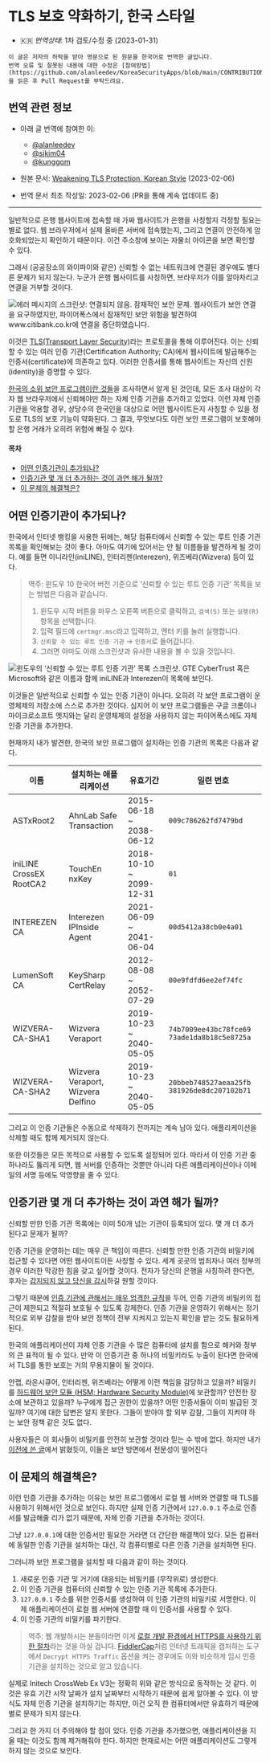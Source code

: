 # TLS 보호 약화하기, 한국 스타일

* :kr: *번역상태*: 1차 검토/수정 중 (2023-01-31)

```
이 글은 저자의 허락을 받아 영문으로 된 원문을 한국어로 번역한 글입니다.
번역 오류 및 잘못된 내용에 대한 수정은 [참여방법](https://github.com/alanleedev/KoreaSecurityApps/blob/main/CONTRIBUTION.md)을 읽은 후 Pull Request를 부탁드려요.
```

## 번역 관련 정보

- 아래 글 번역에 참여한 이:
  - [@alanleedev](https://github.com/alanleedev)
  - [@sjkim04](https://github.com/sjkim04)
  - [@kunggom](https://github.com/kunggom)

- 원본 문서: [Weakening TLS Protection, Korean Style](https://palant.info/2023/02/06/weakening-tls-protection-south-korean-style/) (2023-02-06)
- 번역 문서 최초 작성일: 2023-02-06 (PR을 통해 계속 업데이트 중)

---

일반적으로 은행 웹사이트에 접속할 때 가짜 웹사이트가 은행을 사칭할지 걱정할 필요는 별로 없다.
웹 브라우저에서 실제 올바른 서버에 접속했는지, 그리고 연결이 안전하게 암호화되었는지 확인하기 때문이다.
이건 주소창에 보이는 자물쇠 아이콘을 보면 확인할 수 있다.

그래서 (공공장소의 와이파이와 같은) 신뢰할 수 없는 네트워크에 연결된 경우에도 별다른 문제가 되지 않는다.
누군가 은행 웹사이트를 사칭하면, 브라우저가 이를 알아차리고 연결을 거부할 것이다.

![에러 메시지의 스크린샷: 연결되지 않음. 잠재적인 보안 문제. 웹사이트가 보안 연결을 요구하였지만, 파이어폭스에서 잠재적인 보안 위험을 발견하여 www.citibank.co.kr에 연결을 중단하였습니다.](https://palant.info/2023/02/06/weakening-tls-protection-south-korean-style/ssl_error.png)

이것은 [TLS(Transport Layer Security)](https://en.wikipedia.org/wiki/Transport_Layer_Security)라는 프로토콜을 통해 이루어진다.
이는 신뢰할 수 있는 여러 인증 기관(Certification Authority; CA)에서 웹사이트에 발급해주는 인증서(certificate)에 의존하고 있다.
이러한 인증서를 통해 웹사이트는 자신의 신원(identity)을 증명할 수 있다.

[한국의 소위 보안 프로그램이란 것들](https://palant.info/2023/01/02/south-koreas-online-security-dead-end/)을 조사하면서 알게 된 것인데, 모든 조사 대상이 각자 웹 브라우저에서 신뢰해야만 하는 자체 인증 기관을 추가하고 있었다.
이런 자체 인증 기관을 악용할 경우, 상당수의 한국인을 대상으로 어떤 웹사이트든지 사칭할 수 있을 정도로 TLS의 보호 기능이 약화된다.
그 결과, 무엇보다도 이런 보안 프로그램이 보호해야 할 은행 거래가 오히려 위험에 빠질 수 있다.

#### 목차

-   [어떤 인증기관이 추가되나?](#어떤-인증기관이-추가되나)
-   [인증기관 몇 개 더 추가하는 것이 과연 해가 될까?](#인증기관-몇-개-더-추가하는-것이-과연-해가-될까)
-   [이 문제의 해결책은?](#이-문제의-해결책은)


## 어떤 인증기관이 추가되나?

한국에서 인터넷 뱅킹을 사용한 뒤에는, 해당 컴퓨터에서 신뢰할 수 있는 루트 인증 기관 목록을 확인해보는 것이 좋다.
아마도 여기에 있어서는 안 될 이름들을 발견하게 될 것이다.
예를 들면 이니라인(iniLINE), 인터리젠(Interezen), 위즈베라(Wizvera) 등이 있다.

> 역주: 윈도우 10 한국어 버전 기준으로 ‘신뢰할 수 있는 루트 인증 기관’ 목록을 보는 방법은 다음과 같습니다.
> 1. 윈도우 시작 버튼을 마우스 오른쪽 버튼으로 클릭하고, `검색(S)` 또는 `실행(R)` 항목을 선택합니다.
> 2. 입력 필드에 `certmgr.msc`라고 입력하고, 엔터 키를 눌러 실행합니다.
> 3. `신뢰할 수 있는 루트 인증 기관` → `인증서`로 들어갑니다.
> 4. 그러면 아마도 아래 스크린샷과 유사한 내용을 볼 수 있을 것입니다.

![윈도우의 ‘신뢰할 수 있는 루트 인증 기관’ 목록 스크린샷. GTE CyberTrust 혹은 Microsoft와 같은 이름과 함께 iniLINE과 Interezen이 목록에 보인다.](https://palant.info/2023/02/06/weakening-tls-protection-south-korean-style/authorities.png)

이것들은 일반적으로 신뢰할 수 있는 인증 기관이 아니다.
오히려 각 보안 프로그램이 운영체제의 저장소에 스스로 추가한 것이다.
심지어 이 보안 프로그램들은 구글 크롬이나 마이크로소프트 엣지와는 달리 운영체제의 설정을 사용하지 않는 파이어폭스에도 자체 인증 기관을 추가한다.

현재까지 내가 발견한, 한국의 보안 프로그램이 설치하는 인증 기관의 목록은 다음과 같다.

|          이름           |       설치하는 애플리케이션       |        유효기간         |                  일련 번호                  |
|-------------------------|-----------------------------------|-------------------------|---------------------------------------------|
| ASTxRoot2               | AhnLab Safe Transaction           | 2015-06-18 ~ 2038-06-12 | `009c786262fd7479bd`                        |
| iniLINE CrossEX RootCA2 | TouchEn nxKey                     | 2018-10-10 ~ 2099-12-31 | `01`                                        |
| INTEREZEN CA            | Interezen IPInside Agent          | 2021-06-09 ~ 2041-06-04 | `00d5412a38cb0e4a01`                        |
| LumenSoft CA            | KeySharp CertRelay                | 2012-08-08 ~ 2052-07-29 | `00e9fdfd6ee2ef74fc`                        |
| WIZVERA-CA-SHA1         | Wizvera Veraport                  | 2019-10-23 ~ 2040-05-05 | `74b7009ee43bc78fce69 73ade1da8b18c5e8725a` |
| WIZVERA-CA-SHA2         | Wizvera Veraport, Wizvera Delfino | 2019-10-23 ~ 2040-05-05 | `20bbeb748527aeaa25fb 381926de8dc207102b71` |

그리고 이 인증 기관들은 수동으로 삭제하기 전까지는 계속 남아 있다.
애플리케이션을 삭제할 때도 함께 제거되지 않는다.

또한 이것들은 모든 목적으로 사용할 수 있도록 설정되어 있다.
따라서 이 인증 기관 중 하나라도 뚫리게 되면, 웹 서버를 인증하는 것뿐만 아니라 다른 애플리케이션이나 이메일의 서명 등에도 악영향을 줄 수 있다.

## 인증기관 몇 개 더 추가하는 것이 과연 해가 될까?

신뢰할 만한 인증 기관 목록에는 이미 50개 넘는 기관이 등록되어 있다.
몇 개 더 추가 된다고 문제가 될까?

인증 기관을 운영하는 데는 매우 큰 책임이 따른다.
신뢰할 만한 인증 기관의 비밀키에 접근할 수 있다면 어떤 웹사이트이든 사칭할 수 있다.
세계 곳곳의 범죄자나 여러 정부의 경우 이러한 막강한 힘을 갖고 싶어할 것이다.
전자가 당신의 은행을 사칭하려 한다면, 후자는 [감지되지 않고 당신을 감시](https://www.theregister.com/2015/12/03/kazakhstan_to_maninthemiddle_all_internet_traffic/)하길 원할 것이다.


그렇기 때문에 [인증 기관에 관해서는 매우 엄격한 규칙](ttps://www.mozilla.org/en-US/about/governance/policies/security-group/certs/policy/#2-certificate-authorities)을 두어, 인증 기관의 비밀키의 접근이 제한되고 적절히 보호될 수 있도록 강제한다.
인증 기관을 운영하기 위해서는 정기적으로 외부 감찰을 받아 보안 정책이 전부 지켜지고 있는지 확인을 받는 것도 필요하게 된다.

한국의 애플리케이션이 자체 인증 기관을 수 많은 컴퓨터에 설치를 함으로 해커와 정부의 큰 표적이 될 수 있다.
만약 이 인증기관 중 하나의 비밀키라도 누출이 된다면 한국에서 TLS를 통한 보호는 거의 무용지물이 될 것이다.

안랩, 라온시큐어, 인터리젠, 위즈베라는 어떻게 이런 책임을 감당하고 있을까?
비밀키를 [하드웨어 보안 모듈 (HSM; Hardware Security Module)](https://en.wikipedia.org/wiki/Hardware_security_module)에 보관할까?
안전한 장소에 보관하고 있을까?
누구에게 접근 권한이 있을까?
어떤 인증서들이 이미 발급된 것일까?
여기에 대한 답변은 알지 못한다. 그들이 받아야 할 외부 감찰, 그들이 지켜야 하는 보안 정책 같은 것도 없다.

사용자들은 이 회사들이 비밀키를 안전히 보관할 것이라 믿는 수 밖에 없다. 
하지만 내가 [이전에 쓴 글](https://palant.info/categories/korea/)에서 밝혔듯이, 이들은 보안 방면에서 전문성이 떨어진다


## 이 문제의 해결책은?

이런 인증 기관을 추가하는 이유는 보안 프로그램에서 로컬 웹 서버와 연결할 때 TLS를 사용하기 위해서인 것으로 보인다.
하지만 실제 인증 기관에서 `127.0.0.1` 주소로 인증서를 발급해줄 리가 없기 때문에, 자체 인증 기관을 추가하는 것이다.

그냥 `127.0.0.1`에 대한 인증서만 필요한 거라면 더 간단한 해결책이 있다.
모든 컴퓨터에 동일한 인증 기관을 설치하는 대신, 각 컴퓨터별로 다른 인증 기관을 설치하면 된다.

그러니까 보안 프로그램을 설치할 때 다음과 같이 하는 것이다.

1. 새로운 인증 기관 및 거기에 대응되는 비밀키를 (무작위로) 생성한다.
2. 이 인증 기관을 컴퓨터의 신뢰할 수 있는 인증 기관 목록에 추가한다.
3. `127.0.0.1` 주소를 위한 인증서를 생성하여 이 인증 기관의 비밀키로 서명한다. 이제 애플리케이션이 로컬 웹 서버에 연결할 때 이 인증서를 사용할 수 있다.
4. 이 인증 기관의 비밀키를 파기한다.

> 역주: 웹 개발하시는 분들이라면 이게 [로컬 개발 환경에서 HTTPS를 사용하기 위한 절차](https://web.dev/i18n/ko/how-to-use-local-https/)라는 것을 아실 겁니다.
> [FiddlerCap](https://www.telerik.com/fiddler/fiddlercap)처럼 인터넷 트래픽을 캡처하는 도구에서 `Decrypt HTTPS Traffic` 옵션을 켜는 경우에도 이와 비슷하게 임시 인증 기관을 설치하는 것으로 알고 있습니다.

실제로 Initech CrossWeb Ex V3는 정확히 위와 같은 방식으로 동작하는 것 같다.
이것은 유효 기간 시작 날짜가 설치 날짜부터 시작하기 때문에 쉽게 알아볼 수 있다.
이 방식도 자체 인증 기관을 설치하기는 하지만, 이건 오직 한 컴퓨터에서만 유효하기 때문에 별로 문제가 되지 않는다.

그리고 한 가지 더 주의해야 할 점이 있다.
인증 기관을 추가했으면, 애플리케이션을 지울 때는 이것도 함께 제거해줘야 한다.
하지만 현재로서는 어떤 애플리케이션도 그렇게 하지 않는 것으로 보인다.

